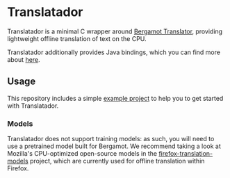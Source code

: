 # Translatador
Translatador is a minimal C wrapper around [Bergamot Translator](https://github.com/browsermt/bergamot-translator),
providing lightweight offline translation of text on the CPU.

Translatador additionally provides Java bindings, which you can find more about [here](bindings/java/README.md).

## Usage
This repository includes a simple [example project](examples) to help you to get started with Translatador.

### Models
Translatador does not support training models: as such, you will need to use a pretrained model built for Bergamot.
We recommend taking a look at Mozilla's CPU-optimized open-source models in the [firefox-translation-models](https://github.com/mozilla/firefox-translations-models) project, which are currently used for offline translation within Firefox.
